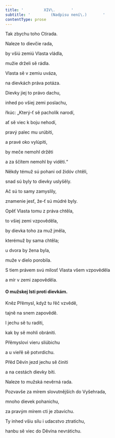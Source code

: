 ```yaml
---
title: '         XIV\.       '
subtitle: '         (Nadpisu není\.)       '
contentType: prose
---
```


<section>

Tak zbychu toho Ctirada.

Naleze to dievčie rada,

by všiú zemiú Vlasta vládla,

mužie drželi sě rádla.

Vlasta sě v zemiu uváza,

na dievkách práva potáza.

Dievky jiej to právo dachu,

inhed po všiej zemi poslachu,

řkúc: „Který-ť sě pacholík narodí,

ať sě viec k boju nehodí,

pravý palec mu urúbiti,

a pravé oko vylúpiti,

by meče nemohl držěti

a za ščítem nemohl by viděti.“

Někdy témuž sú pohani od židóv chtěli,

snad sú byly to dievky uslyšěly.

Ač sú to samy zamyslily,

znamenie jesť, že-ť sú múdré byly.

Opěť Vlasta tomu z práva chtěla,

to všiej zemi vzpověděla,

by dievka toho za muž jměla,

kterémuž by sama chtěla;

u dvora by žena byla,

muže v dielo porobila.

S tiem právem svú milosť Vlasta všem vzpověděla

a mír v zemi zapověděla.

#### O mužskej lsti proti dievkám.

Kněz Přěmysl, když tu řěč vzvědě,

tajně na snem zapovědě.

I jechu sě tu raditi,

kak by sě mohli obrániti.

Přěmyslovi vieru sliúbichu

a u vieřě sě potvrdichu.

Přěd Děvín jezd jechu sě činiti

a na cestách dievky bíti.

Naleze to mužská nevěrná rada.

Pozvavše za mírem slovutnějších do Vyšehrada,

mnoho dievek pohanichu,

za pravým mírem cti je zbavichu.

Ty inhed všiu sílu i udacstvo ztratichu,

hanbu sě viec do Děvína nevrátichu.

</section>
